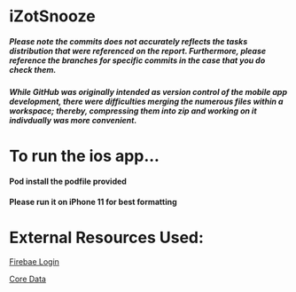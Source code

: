 # **iZotSnooze**
##### Please note the commits does not accurately reflects the tasks distribution that were referenced on the report. Furthermore, please reference the branches for specific commits in the case that you do check them. 
##### While GitHub was originally intended as version control of the mobile app development, there were difficulties merging the numerous files within a workspace; thereby, compressing them into zip and working on it indivdually was more convenient.


# To run the ios app...
#### Pod install the podfile provided
#### Please run it on **iPhone 11** for best formatting


# External Resources Used:
[Firebae Login](https://firebase.google.com/docs/auth/ios/password-auth) 

[Core Data](https://developer.apple.com/documentation/coredata)




